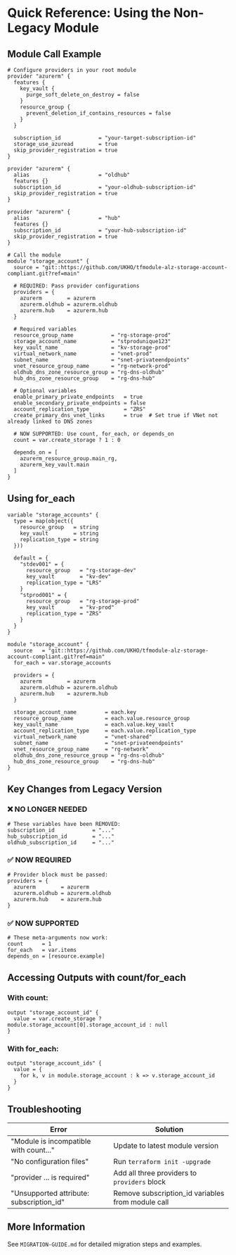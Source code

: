 # Quick Reference: Using the Non-Legacy Module

## Module Call Example

```hcl
# Configure providers in your root module
provider "azurerm" {
  features {
    key_vault {
      purge_soft_delete_on_destroy = false
    }
    resource_group {
      prevent_deletion_if_contains_resources = false
    }
  }
  
  subscription_id            = "your-target-subscription-id"
  storage_use_azuread        = true
  skip_provider_registration = true
}

provider "azurerm" {
  alias                      = "oldhub"
  features {}
  subscription_id            = "your-oldhub-subscription-id"
  skip_provider_registration = true
}

provider "azurerm" {
  alias                      = "hub"
  features {}
  subscription_id            = "your-hub-subscription-id"
  skip_provider_registration = true
}

# Call the module
module "storage_account" {
  source = "git::https://github.com/UKHO/tfmodule-alz-storage-account-compliant.git?ref=main"
  
  # REQUIRED: Pass provider configurations
  providers = {
    azurerm        = azurerm
    azurerm.oldhub = azurerm.oldhub
    azurerm.hub    = azurerm.hub
  }
  
  # Required variables
  resource_group_name            = "rg-storage-prod"
  storage_account_name           = "stprodunique123"
  key_vault_name                 = "kv-storage-prod"
  virtual_network_name           = "vnet-prod"
  subnet_name                    = "snet-privateendpoints"
  vnet_resource_group_name       = "rg-network-prod"
  oldhub_dns_zone_resource_group = "rg-dns-oldhub"
  hub_dns_zone_resource_group    = "rg-dns-hub"
  
  # Optional variables
  enable_primary_private_endpoints   = true
  enable_secondary_private_endpoints = false
  account_replication_type           = "ZRS"
  create_primary_dns_vnet_links      = true  # Set true if VNet not already linked to DNS zones
  
  # NOW SUPPORTED: Use count, for_each, or depends_on
  count = var.create_storage ? 1 : 0
  
  depends_on = [
    azurerm_resource_group.main_rg,
    azurerm_key_vault.main
  ]
}
```

## Using for_each

```hcl
variable "storage_accounts" {
  type = map(object({
    resource_group   = string
    key_vault        = string
    replication_type = string
  }))
  
  default = {
    "stdev001" = {
      resource_group   = "rg-storage-dev"
      key_vault        = "kv-dev"
      replication_type = "LRS"
    }
    "stprod001" = {
      resource_group   = "rg-storage-prod"
      key_vault        = "kv-prod"
      replication_type = "ZRS"
    }
  }
}

module "storage_account" {
  source   = "git::https://github.com/UKHO/tfmodule-alz-storage-account-compliant.git?ref=main"
  for_each = var.storage_accounts
  
  providers = {
    azurerm        = azurerm
    azurerm.oldhub = azurerm.oldhub
    azurerm.hub    = azurerm.hub
  }
  
  storage_account_name         = each.key
  resource_group_name          = each.value.resource_group
  key_vault_name               = each.value.key_vault
  account_replication_type     = each.value.replication_type
  virtual_network_name         = "vnet-shared"
  subnet_name                  = "snet-privateendpoints"
  vnet_resource_group_name     = "rg-network"
  oldhub_dns_zone_resource_group = "rg-dns-oldhub"
  hub_dns_zone_resource_group    = "rg-dns-hub"
}
```

## Key Changes from Legacy Version

### ❌ NO LONGER NEEDED
```hcl
# These variables have been REMOVED:
subscription_id            = "..."
hub_subscription_id        = "..."
oldhub_subscription_id     = "..."
```

### ✅ NOW REQUIRED
```hcl
# Provider block must be passed:
providers = {
  azurerm        = azurerm
  azurerm.oldhub = azurerm.oldhub
  azurerm.hub    = azurerm.hub
}
```

### ✅ NOW SUPPORTED
```hcl
# These meta-arguments now work:
count      = 1
for_each   = var.items
depends_on = [resource.example]
```

## Accessing Outputs with count/for_each

### With count:
```hcl
output "storage_account_id" {
  value = var.create_storage ? module.storage_account[0].storage_account_id : null
}
```

### With for_each:
```hcl
output "storage_account_ids" {
  value = {
    for k, v in module.storage_account : k => v.storage_account_id
  }
}
```

## Troubleshooting

| Error | Solution |
|-------|----------|
| "Module is incompatible with count..." | Update to latest module version |
| "No configuration files" | Run `terraform init -upgrade` |
| "provider ... is required" | Add all three providers to `providers` block |
| "Unsupported attribute: subscription_id" | Remove subscription_id variables from module call |

## More Information

See `MIGRATION-GUIDE.md` for detailed migration steps and examples.
